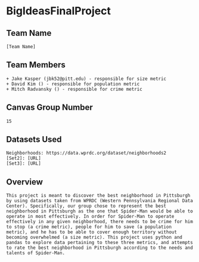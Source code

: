 # BigIdeasFinalProject  
## Team Name  
    [Team Name]  
## Team Members  
    + Jake Kasper (jbk52@pitt.edu) - responsible for size metric
    + David Kim () - responsible for population metric
    + Mitch Radvansky () - responsible for crime metric
## Canvas Group Number  
    15
## Datasets Used  
    Neighborhoods: https://data.wprdc.org/dataset/neighborhoods2  
    [Set2]: [URL]  
    [Set3]: [URL]  
## Overview  
    This project is meant to discover the best neighborhood in Pittsburgh by using datasets taken from WPRDC (Western Pennsylvania Regional Data Center). Specifically, our group chose to represent the best neighborhood in Pittsburgh as the one that Spider-Man would be able to operate in most effectively. In order for Spider-Man to operate effectively in any given neighborhood, there needs to be crime for him to stop (a crime metric), people for him to save (a population metric), and he has to be able to cover enough territory without becoming overwhelmed (a size metric). This project uses python and pandas to explore data pertaining to these three metrics, and attempts to rate the best neighborhood in Pittsburgh according to the needs and talents of Spider-Man. 